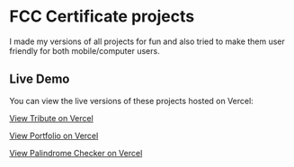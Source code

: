 # FCC Certificate projects

I made my versions of all projects for fun and also tried to make them user friendly for both mobile/computer users. 

## Live Demo

You can view the live versions of these projects hosted on Vercel:

[View Tribute on Vercel](https://tribute-chi.vercel.app)

[View Portfolio on Vercel](https://portfolio-git-main-number122s-projects.vercel.app)

[View Palindrome Checker on Vercel](https://palindrome-mauve.vercel.app/)